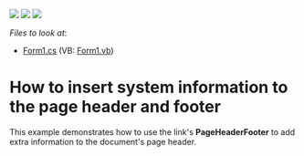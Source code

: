 <!-- default badges list -->
![](https://img.shields.io/endpoint?url=https://codecentral.devexpress.com/api/v1/VersionRange/128597524/13.1.4%2B)
[![](https://img.shields.io/badge/Open_in_DevExpress_Support_Center-FF7200?style=flat-square&logo=DevExpress&logoColor=white)](https://supportcenter.devexpress.com/ticket/details/E1021)
[![](https://img.shields.io/badge/📖_How_to_use_DevExpress_Examples-e9f6fc?style=flat-square)](https://docs.devexpress.com/GeneralInformation/403183)
<!-- default badges end -->
<!-- default file list -->
*Files to look at*:

* [Form1.cs](./CS/Form1.cs) (VB: [Form1.vb](./VB/Form1.vb))
<!-- default file list end -->
# How to insert system information to the page header and footer


<p>This example demonstrates how to use the link's <strong>PageHeaderFooter</strong> to add extra information to the document's page header.</p>

<br/>


